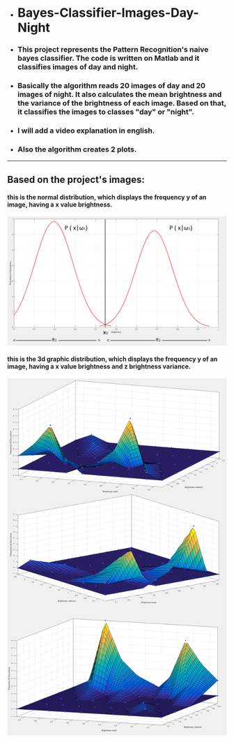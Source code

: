  - # Bayes-Classifier-Images-Day-Night
 - ### This project represents the Pattern Recognition's naive bayes classifier. The code is written on Matlab and it classifies images of day and night.
 - ### Basically the algorithm reads 20 images of day and 20 images of night. It also calculates the mean brightness and the variance of the brightness of each image. Based on that, it classifies the images to classes "day" or "night".
 - ### I will add a video explanation in english.
 - ### Also the algorithm creates 2 plots.
  
  ________________________________________________________________________________________
  ## Based on the project's images:
#### this is the normal distribution, which displays the frequency y of an image, having a x value brightness.
  
  
  ![Image](https://raw.githubusercontent.com/TasoulasTheofanis/Bayes-Classifier-Images-Day-Night/master/Screenshots%20-%20Matlab/01%20-%20Frequency%20x%20Bright.png)
  
  
  
#### this is the 3d graphic distribution, which displays the frequency y of an image, having a x value brightness and z brightness variance. 
  
  
   ![Image](https://raw.githubusercontent.com/TasoulasTheofanis/Bayes-Classifier-Images-Day-Night/master/Screenshots%20-%20Matlab/04%20-%20Bright%20x%20Variance%20x%20Frequency.png)
